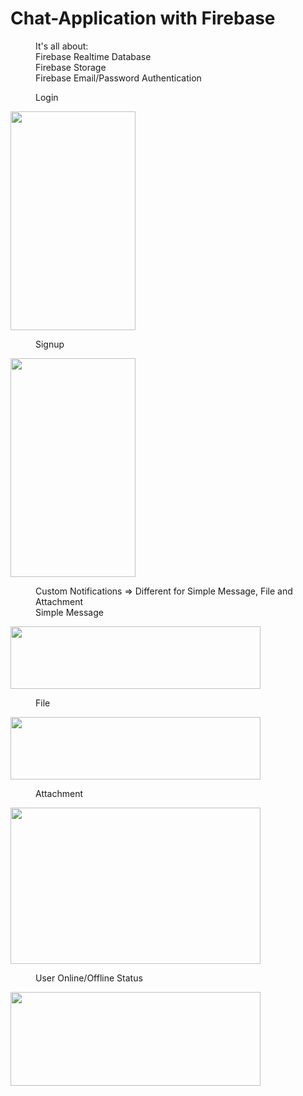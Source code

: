 # Chat-Application with Firebase
<dl>
  <dd>It's all about:</dd>
  <dd>Firebase Realtime Database</dd>
  <dd>Firebase Storage</dd>
  <dd>Firebase Email/Password Authentication</dd>
</dl>
<dl>
  <dd>Login</dd>
</dl>
<img src = https://user-images.githubusercontent.com/37478549/190108959-2dd49a8b-4384-4324-beba-5c7fbb8754ab.png width="200" height="350" />
<dl>
  <dd>Signup</dd>
</dl>
<img src=https://user-images.githubusercontent.com/37478549/190109024-1678a376-2b66-432e-9b8a-01c304e2800c.png width="200" height="350" />
<dl>
  <dd>Custom Notifications => Different for Simple Message, File and Attachment</dd>
  <dd>Simple Message</dd>
</dl>
<img src=https://user-images.githubusercontent.com/37478549/190132782-ded33ce3-eb5d-4f69-a798-53282985f7b0.jpg width="400" height="100" />
<dl>
  <dd>File</dd>
</dl>
<img src=https://user-images.githubusercontent.com/37478549/190132776-ab867617-6508-4efc-84bc-7af4744205b3.jpg width="400" height="100" />
<dl>
  <dd>Attachment</dd>
</dl>
<img src=https://user-images.githubusercontent.com/37478549/190132786-c8023dbf-6a44-4483-b1f4-be7d01ae9f79.jpg width="400" height="250" />
<dl>
  <dd>User Online/Offline Status</dd>
</dl>
<img src=https://user-images.githubusercontent.com/37478549/190136278-44a17aee-91a1-4a57-8d3a-85a5baefa16d.jpg width="400" height="150" />
